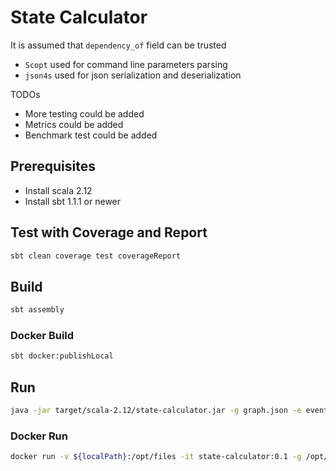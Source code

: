 # State Calculator
It is assumed that `dependency_of` field can be trusted
 - `Scopt` used for command line parameters parsing
 - `json4s` used for json serialization and deserialization

TODOs 
 - More testing could be added
 - Metrics could be added
 - Benchmark test could be added

## Prerequisites 
 - Install scala 2.12
 - Install sbt 1.1.1 or newer
## Test with Coverage and Report
```bash
sbt clean coverage test coverageReport
```
## Build
```bash
sbt assembly
```
### Docker Build 
```bash
sbt docker:publishLocal
```
## Run
```bash
java -jar target/scala-2.12/state-calculator.jar -g graph.json -e events.json 
```
### Docker Run
```bash
docker run -v ${localPath}:/opt/files -it state-calculator:0.1 -g /opt/files/graph.json -e /opt/files/events.json
```
